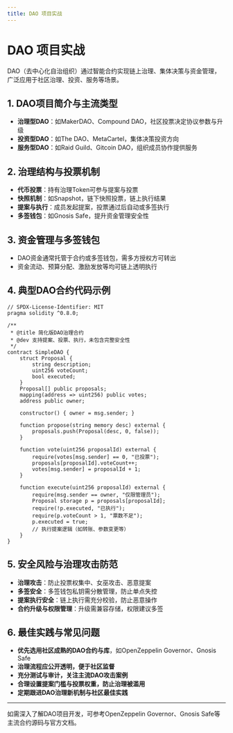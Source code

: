 ```yaml
---
title: DAO 项目实战
---
```


<!-- /**
 * @file DAO 项目实战
 * @description 详细介绍DAO项目的类型、治理结构、投票机制、资金管理、典型合约、安全风险与最佳实践，适合开发者参考与实战。
 */ -->

# DAO 项目实战

DAO（去中心化自治组织）通过智能合约实现链上治理、集体决策与资金管理，广泛应用于社区治理、投资、服务等场景。

## 1. DAO项目简介与主流类型
- **治理型DAO**：如MakerDAO、Compound DAO，社区投票决定协议参数与升级
- **投资型DAO**：如The DAO、MetaCartel，集体决策投资方向
- **服务型DAO**：如Raid Guild、Gitcoin DAO，组织成员协作提供服务

## 2. 治理结构与投票机制
- **代币投票**：持有治理Token可参与提案与投票
- **快照机制**：如Snapshot，链下快照投票，链上执行结果
- **提案与执行**：成员发起提案，投票通过后自动或多签执行
- **多签钱包**：如Gnosis Safe，提升资金管理安全性

## 3. 资金管理与多签钱包
- DAO资金通常托管于合约或多签钱包，需多方授权方可转出
- 资金流动、预算分配、激励发放等均可链上透明执行

## 4. 典型DAO合约代码示例

```solidity
// SPDX-License-Identifier: MIT
pragma solidity ^0.8.0;

/**
 * @title 简化版DAO治理合约
 * @dev 支持提案、投票、执行，未包含完整安全性
 */
contract SimpleDAO {
    struct Proposal {
        string description;
        uint256 voteCount;
        bool executed;
    }
    Proposal[] public proposals;
    mapping(address => uint256) public votes;
    address public owner;

    constructor() { owner = msg.sender; }

    function propose(string memory desc) external {
        proposals.push(Proposal(desc, 0, false));
    }

    function vote(uint256 proposalId) external {
        require(votes[msg.sender] == 0, "已投票");
        proposals[proposalId].voteCount++;
        votes[msg.sender] = proposalId + 1;
    }

    function execute(uint256 proposalId) external {
        require(msg.sender == owner, "仅限管理员");
        Proposal storage p = proposals[proposalId];
        require(!p.executed, "已执行");
        require(p.voteCount > 1, "票数不足");
        p.executed = true;
        // 执行提案逻辑（如转账、参数变更等）
    }
}
```

## 5. 安全风险与治理攻击防范
- **治理攻击**：防止投票权集中、女巫攻击、恶意提案
- **多签安全**：多签钱包私钥需分散管理，防止单点失控
- **提案执行安全**：链上执行需充分校验，防止恶意操作
- **合约升级与权限管理**：升级需兼容存储，权限建议多签

## 6. 最佳实践与常见问题
- **优先选用社区成熟的DAO合约与库**，如OpenZeppelin Governor、Gnosis Safe
- **治理流程应公开透明，便于社区监督**
- **充分测试与审计，关注主流DAO攻击案例**
- **合理设置提案门槛与投票权重，防止治理被滥用**
- **定期跟进DAO治理新机制与社区最佳实践**

---

如需深入了解DAO项目开发，可参考OpenZeppelin Governor、Gnosis Safe等主流合约源码与官方文档。 